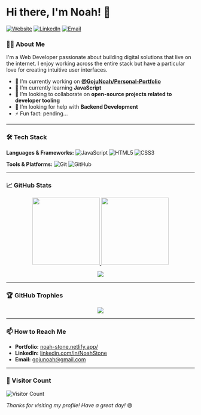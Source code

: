 # Hi there, I'm Noah! 👋

[![Website](https://img.shields.io/badge/Website-Portfolio-brightgreen?style=flat-square)](https://www.noah-stone.netlify.app/)
[![LinkedIn](https://img.shields.io/badge/LinkedIn-Noah-blue?style=flat-square)](https://www.linkedin.com/in/noah-stone-5b3689190/)
[![Email](https://img.shields.io/badge/Email-gojunoah@gmail.com-red?style=flat-square&logo=gmail)](mailto:gojunoah@gmail.com)

### 👨‍💻 About Me

I'm a Web Developer passionate about building digital solutions that live on the internet. I enjoy working across the entire stack but have a particular love for creating intuitive user interfaces.

- 🔭 I’m currently working on **[@GojuNoah/Personal-Portfolio](https://github.com/GojuNoah/Personal-Portfolio)**
- 🌱 I’m currently learning **JavaScript**
- 👯 I’m looking to collaborate on **open-source projects related to developer tooling**
- 🤔 I’m looking for help with **Backend Development**
- ⚡ Fun fact: pending...

---

### 🛠️ Tech Stack

**Languages & Frameworks:**
![JavaScript](https://img.shields.io/badge/JavaScript-F7DF1E?style=for-the-badge&logo=javascript&logoColor=black)
![HTML5](https://img.shields.io/badge/HTML5-E34F26?style=for-the-badge&logo=html5&logoColor=white)
![CSS3](https://img.shields.io/badge/CSS3-1572B6?style=for-the-badge&logo=css3&logoColor=white)

**Tools & Platforms:**
![Git](https://img.shields.io/badge/Git-F05032?style=for-the-badge&logo=git&logoColor=white)
![GitHub](https://img.shields.io/badge/github-%23121011.svg?style=for-the-badge&logo=github&logoColor=white)

---

### 📈 GitHub Stats

<p align="center">
  <a href="https://github.com/GojuNoah">
    <img height="180em" src="https://github-readme-stats.vercel.app/api?username=GojuNoah&show_icons=true&theme=radical&hide_border=true&count_private=true" />
    <img height="180em" src="https://github-readme-stats.vercel.app/api/top-langs/?username=GojuNoah&theme=radical&hide_border=true&layout=compact&langs_count=8" />
  </a>
</p>

<p align="center">
  <img src="https://github-readme-streak-stats.herokuapp.com/?user=GojuNoah&theme=radical&hide_border=true" />
</p>

---

### 🏆 GitHub Trophies

<p align="center">
  <img src="https://github-profile-trophy.vercel.app/?username=GojuNoah&theme=radical&no-frame=true&row=1&column=7" />
</p>

---

### 📫 How to Reach Me

- **Portfolio:** [noah-stone.netlify.app/](https://www.noah-stone.netlify.app/)
- **LinkedIn:** [linkedin.com/in/NoahStone](https://www.linkedin.com/in/noah-stone-5b3689190/)
- **Email:** [gojunoah@gmail.com](mailto:gojunoah@gmail.com)

---

### 👀 Visitor Count

![Visitor Count](https://komarev.com/ghpvc/?username=GojuNoah&color=blueviolet&style=flat-square)

*Thanks for visiting my profile! Have a great day!* 😄
